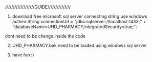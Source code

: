 ///////////////////GUIDE///////////////


1) download free microsoft sql server 
connecting string use windows authen 
              String connectionUrl = "jdbc:sqlserver://localhost:1433;" +
						"databaseName=UHD_PHARMACY;integratedSecurity=true;";

dont need to be change inside the code 

2) UHD_PHARMACY.bak 
need to be loaded using  windows sql server 

3) have fun :)
